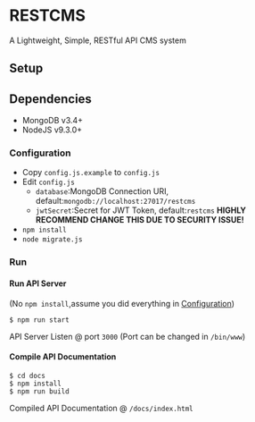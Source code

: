 # RESTCMS
A Lightweight, Simple, RESTful API CMS system

## Setup

## Dependencies
   - MongoDB v3.4+
   - NodeJS v9.3.0+
   
### Configuration
   - Copy `config.js.example` to `config.js` 
   - Edit `config.js`
        - `database`:MongoDB Connection URI, default:`mongodb://localhost:27017/restcms`
        - `jwtSecret`:Secret for JWT Token, default:`restcms` **HIGHLY RECOMMEND CHANGE THIS DUE TO SECURITY ISSUE!**
   - `npm install`
   - `node migrate.js`
### Run
   
#### Run API Server
   (No `npm install`,assume you did everything in [Configuration](#configuration))
   
    $ npm run start
    
API Server Listen @ port `3000` (Port can be changed in `/bin/www`)

#### Compile API Documentation

    $ cd docs
    $ npm install
    $ npm run build
    
Compiled API Documentation @ `/docs/index.html`
